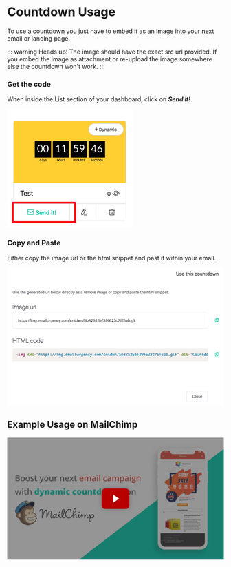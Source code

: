 # Countdown Usage

To use a countdown you just have to embed it as an image into your next email or landing page.

::: warning Heads up!
The image should have the exact src url provided. If you embed the image as attachment or re-upload the image somewhere else the countdown won't work.
:::

### Get the code

When inside the List section of your dashboard, click on **_Send it!_**.

![Getting code](./images/usage/step-1.png)

### Copy and Paste

Either copy the image url or the html snippet and past it within your email.

![Getting code](./images/usage/step-2.png)

## Example Usage on MailChimp

[![Video embed](./images/usage/video-preview.jpg)](https://youtu.be/U0OxqcMM85Y)